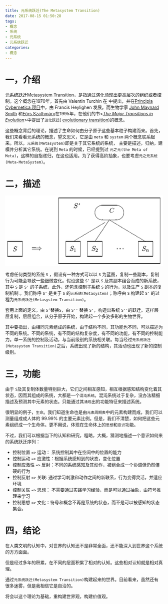 ```yaml
---
title: 元系统跃迁(The Metasystem Transition)
date: 2017-08-15 01:50:28
tags:
- 概念
- 系统
- 元系统
- 元系统跃迁
categories:
- 概念
---
```


# 一，介绍
元系统跃迁[Metasystem Transition](https://en.wikipedia.org/wiki/Metasystem_transition)，是指通过演化涌现出更高层次的组织或者控制。这个概念在1970年，首先由 Valentin Turchin 在 [<The Phenomenon of Science>](https://www.amazon.com/Phenomenon-Science-Cybernetic-Approach-Evolution/dp/0231039832)中提出，并在[Principia Cybernetica 项目](http://pespmc1.vub.ac.be/)中，由 Francis Heylighen 发展。而生物学家 [John Maynard Smith](https://en.wikipedia.org/wiki/John_Maynard_Smith) 和[Eörs Szathmáry](https://en.wikipedia.org/wiki/E%C3%B6rs_Szathm%C3%A1ry)在1995年，在他们的书<*[The Major Transitions in Evolution](https://en.wikipedia.org/wiki/The_Major_Transitions_in_Evolution)*>中提出了`进化跃迁`( [evolutionary transition](https://en.wikipedia.org/wiki/The_Major_Transitions_in_Evolution))的概念。

这些概念背后的理论，描述了生命如何由分子原子这些基本粒子构建而来。首先，我们来看看元系统的概念，望文思义，它是由 `meta` 和 `system` 两个概念联系起来。所以，`元系统(Metasystem)`即是关于其它系统的系统， 主要是描述，归纳，建模并分析其它系统。在说到 `Meta` 的时候，已经提到过 `元之元(the Meta of Meta)`，这样的自指递归，在这也适用。为了获得高阶抽象，也要考虑`元之元系统(Meta-MetaSystem)`。

# 二，描述

![元系统跃迁](/images/0006/MST.gif)

考虑任何类型的系统 `S` ，假设有一种方式可以以 `S` 为蓝图，复制一些副本，复制行为可能会导致一些细微变化。假设这些 `S‘` 是以 `S` 及其副本组合而成的新系统，其中 `S` 是 `S'` 的子系统，此外，还包含控制子系统 `S` 的行为，以及生产 `S` 副本的复制机制
。我们称呼 `S'` 是关于 `S` 的`元系统(Metasystem)`；称呼由 `S` 构建起 `S'` 的过程为`元系统跃迁(Metasystem Transition)`。

套用上面的定义，由 `S’`替换`S`，由 `S''` 替换 `S'`，构造出系统 `S''`的跃迁。这样层层复制，层层组合，从分子原子开始，构建起一个多姿多彩的生物世界。

其中要指出，由相同元素组成的系统，由于结构不同，其功能也不同，可以描述为不同的系统。不同的系统，有不同的结构复杂度，有不同的功能，有不同的控制能力。单一系统的控制及活动，与当前级别的系统相关联。每当经过`元系统跃迁(Metasystem Transition)`之后，系统出现了新的结构，其活动也出现了新的控制级别。

# 三，功能

由于 `S`及其复制体数量特别巨大，它们之间相互感知，相互根据感知结构变化着其状态，因而其组成的系统，大都是一个`混沌系统`。混沌系统过于复杂，没办法精细描述及预测其中元素的状态。只能通过其`涌现`出的功能特征来描述系统。

很明显的例子，`生命`。我们知道生命也是由`元素周期表`中的元素构建而成，我们可以测量组成成人体的 99.99% 的主要元素比例。但是，我们不清楚，如何把这些元素组织成一个生命体。更不用说，体现在生命体上的`思想`和`意识`功能。

不过，我们可以根据当下的认知和研究，粗略，大概，猜测地描述一个意识如何来的系统跃迁序列：

- 控制位置 `=>` 运动： 系统控制其中在空间中的位置的能力
- 控制运动 `=>` 应激性：根据系统感知到的状态，变化位置
- 控制应激性 `=>` 反射：不同的系统感知及其动作，被组合成一个协调但仍然僵硬的行为
- 控制反射 `=>` 关联: 通过学习刺激和动作之间的新联系，行为变得灵活，并适应环境
- 控制关联 `=>` 思想： 不需要通过实践学习经验，而是可以通过抽象，由符号推理来学习
- 控制思想 `=>` 文化：符号和概念不再是系统的状态，而不是可以被感知的状态集合。

# 四，结论
在人类文明的认知中，对世界的认知还不是非常全面，还不能深入到世界这个系统的方方面面。

但是经过多年的积累，在不同的层面积累了相对的认知。这些相对认知就是相对真理。

通过`元系统跃迁(Metasystem Transition)`构建起来的世界。目前看来，虽然还有很多迷雾，但是我相信它是自洽的。

将会以这个理论为基础，重构建世界观，构建价值观。



